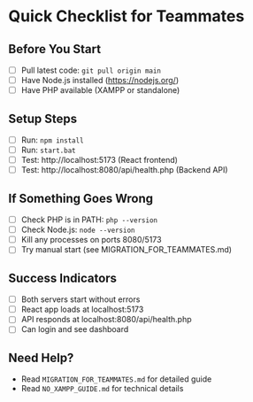 # Quick Checklist for Teammates

## Before You Start
- [ ] Pull latest code: `git pull origin main`
- [ ] Have Node.js installed (https://nodejs.org/)
- [ ] Have PHP available (XAMPP or standalone)

## Setup Steps
- [ ] Run: `npm install`
- [ ] Run: `start.bat`
- [ ] Test: http://localhost:5173 (React frontend)
- [ ] Test: http://localhost:8080/api/health.php (Backend API)

## If Something Goes Wrong
- [ ] Check PHP is in PATH: `php --version`
- [ ] Check Node.js: `node --version`
- [ ] Kill any processes on ports 8080/5173
- [ ] Try manual start (see MIGRATION_FOR_TEAMMATES.md)

## Success Indicators
- [ ] Both servers start without errors
- [ ] React app loads at localhost:5173
- [ ] API responds at localhost:8080/api/health.php
- [ ] Can login and see dashboard

## Need Help?
- Read `MIGRATION_FOR_TEAMMATES.md` for detailed guide
- Read `NO_XAMPP_GUIDE.md` for technical details

